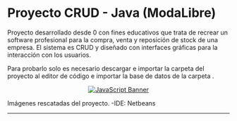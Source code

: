 # Proyecto CRUD - Java (ModaLibre)

<!-- Front Matter -->
Proyecto desarrollado desde 0 con fines educativos que trata de recrear un software profesional para la compra, venta y reposición de stock de una empresa. El sistema es CRUD y diseñado con interfaces gráficas para la interacción con los usuarios. 

Para probarlo solo es necesario descargar e importar la carpeta <src> del proyecto al editor de código e importar la base de datos de la carpeta <Database>.

<div align="center">

  [![JavaScript Banner][banner]](DIRECTORY.md)

</div>

Imágenes rescatadas del proyecto.
-IDE: Netbeans

---


<!-- Banner Image -->
[banner]: https://user-images.githubusercontent.com/68542775/167072911-dc31eac8-6885-4a05-9c25-279ecce22a79.png


